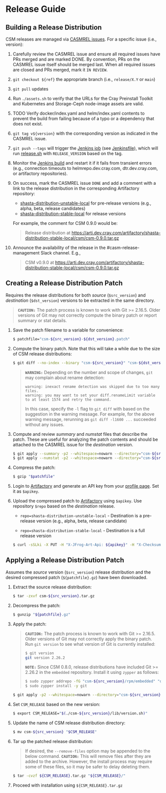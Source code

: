 # Release Guide


## Building a Release Distribution

CSM releases are managed via [CASMREL issues]. For a specific issue (i.e.,
version):

1. Carefully review the CASMREL issue and ensure all required issues have PRs
   merged and are marked DONE. By convention, PRs on the CASMREL issue itself
   should be merged last. When all required issues are closed and PRs merged,
   mark it `IN REVIEW`.

2. `git checkout ${ref}` the appropriate branch (i.e., `release/X.Y` or `main`)

3. `git pull` updates

4. Run `./assets.sh` to verify that the URLs for the Cray Preinstall Toolkit
   and Kubernetes and Storage-Ceph node-image assets are valid.

5. TODO Verify docker/index.yaml and helm/index.yaml contents to prevent the
   build from failing because of a typo or a dependency that does not exist.

6. `git tag v${version}` with the corresponding version as indicated in the
   CASMREL issue.

7. `git push --tags` will trigger the [Jenkins job] (see
   [Jenkinsfile](../Jenkinsfile)), which will run [release.sh](../release.sh)
   with `RELEASE_VERSION` based on the tag.

8. Monitor the [Jenkins build] and restart it if it fails from transient
   errors (e.g., connection timeouts to helmrepo.dev.cray.com,
   dtr.dev.cray.com, or artifactory repositories).

9. On success, mark the CASMREL issue `DONE` and add a comment with a link
   to the release distribution in the corresponding Artifactory repository:

   - [shasta-distribution-unstable-local] for pre-release versions (e.g.,
     alpha, beta, release candidates)
   - [shasta-distribution-stable-local] for release versions

   For example, the comment for CSM 0.9.0 would be:

   > Release distribution at
   > https://arti.dev.cray.com/artifactory/shasta-distribution-stable-local/csm/csm-0.9.0.tar.gz

10. Announce the availability of the release in the #casm-release-management
    Slack channel. E.g.,

    > CSM v0.9.0 at
    > https://arti.dev.cray.com/artifactory/shasta-distribution-stable-local/csm/csm-0.9.0.tar.gz


## Creating a Release Distribution Patch

Requires the release distributions for both _source_ (`$src_version`) and
_destination_ (`$dst_version`) versions to be extracted in the same directory.

> **`CAUTION:`** The patch process is known to work with Git >= 2.16.5. Older
> versions of Git may not correctly compute the binary patch or report
> summary or stat details.

1. Save the patch filename to a variable for convenience:

   ```bash
   $ patchfile="csm-${src_version}-${dst_version}.patch"
   ```

2. Compute the binary patch. Note that this will take a while due to the size
   of CSM release distributions:

   ```bash
   $ git diff --no-index --binary "csm-${src_version}" "csm-${dst_version}" > "$patchfile"
   ```
   
   > **`WARNING:`** Depending on the number and scope of changes, `git` may
   > complain about rename detection:
   >
   > ```
   > warning: inexact rename detection was skipped due to too many files.
   > warning: you may want to set your diff.renameLimit variable to at least 1574 and retry the command.
   > ```
   >
   > In this case, specify the `-l` flag to `git diff` with based on the
   > suggestion in the warning message. For example, for the above warning
   > message, rerunning as `git diff -l1600 ...` succeeded without any issues.
    

3. Compute and review _summary_ and _numstat_ files that describe the patch.
   These are useful for analyzing the patch contents and should be attached to
   the CASMREL issue for the _destination_ version.

   ```bash
   $ git apply --summary -p2 --whitespace=nowarn --directory="csm-${src_version}" "$patchfile" > "${patchfile}-summary"
   $ git apply --numstat -p2 --whitespace=nowarn --directory="csm-${src_version}" "$patchfile" > "${patchfile}-numstat"
   ```

4. Compress the patch:

   ```bash
   $ gzip "$patchfile"
   ```

5. Login to [Artifactory] and generate an API key from your [profile page].
   Set it as `$apikey`.

6. Upload the compressed patch to [Artifactory] using `$apikey`. Use repository
   `$repo` based on the _destination_ release.

   - `repo=shasta-distribution-unstable-local` - Destination is a pre-release
     version (e.g., alpha, beta, release candidate)

   - `repo=shasta-distribution-stable-local` - Destination is a full release
     version

   ```bash
   $ curl -sSLki -X PUT -H "X-JFrog-Art-Api: ${apikey}" -H "X-Checksum-Sha1: $(sha1sum "${patchfile}.gz" | awk '{print $1}')" "https://arti.dev.cray.com/artifactory/${repo}/csm/${patchfile}.gz" -T "${patchfile}.gz"
   ```


## Applying a Release Distribution Patch

Assumes the _source_ version (`$src_version`) release distribution and the
desired compressed patch (`${patchfile}.gz`) have been downloaded.

1. Extract the source release distribution:

   ```bash
   $ tar -zxvf csm-${src_version}.tar.gz
   ```

2. Decompress the patch:

   ```bash
   $ gunzip "${patchfile}.gz"
   ```

3. Apply the patch:

   > **`CAUTION:`** The patch process is known to work with Git >= 2.16.5.
   > Older versions of Git may not correctly apply the binary patch. Run
   > `git version` to see what version of Git is currently installed:
   >
   > ```bash
   > $ git version
   > git version 2.26.2
   > ```
   >
   > **`NOTE:`** Since CSM 0.8.0, release distributions have included Git >=
   > 2.26.2 in the `embedded` repository. Install it using `zypper` as follows:
   >
   > ```bash
   > $ sudo zypper addrepo -fG "csm-${src_version}/rpm/embedded" "csm-${src_version}-embedded"
   > $ sudo zypper install -y git
   > ```

   ```bash
   $ git apply -p2 --whitespace=nowarn --directory="csm-${src_version}" "$patchfile"
   ```

4. Set `CSM_RELEASE` based on the new version:

   ```bash
   $ export CSM_RELEASE="$(./csm-${src_version}/lib/version.sh)"
   ```

5. Update the name of CSM release distribution directory:

   ```bash
   $ mv csm-${src_version} "$CSM_RELEASE"
   ```

6. Tar up the patched release distribution:

   > If desired, the `--remove-files` option may be appended to the below command.
   > **`CAUTION:`** This will remove files after they are added to the
   > archive. However, the install process may require some of these files, so
   > it may be safer to delay deleting them.

   ```bash
   $ tar -cvzf ${CSM_RELEASE}.tar.gz "${CSM_RELEASE}/"
   ```

7. Proceed with installation using `${CSM_RELEASE}.tar.gz`


[CASMREL issues]: https://connect.us.cray.com/jira/projects/CASMREL/issues/
[Jenkins job]: https://cje2.dev.cray.com/teams-casmpet-team/job/casmpet-team/job/csm/
[Jenkins build]: https://cje2.dev.cray.com/teams-casmpet-team/blue/organizations/casmpet-team/csm/activity
[shasta-distribution-unstable-local]: https://arti.dev.cray.com/artifactory/shasta-distribution-unstable-local/csm/
[shasta-distribution-stable-local]: https://arti.dev.cray.com/artifactory/shasta-distribution-stable-local/csm/
[Artifactory]: https://arti.dev.cray.com/
[profile page]: https://arti.dev.cray.com/ui/admin/artifactory/user_profile
